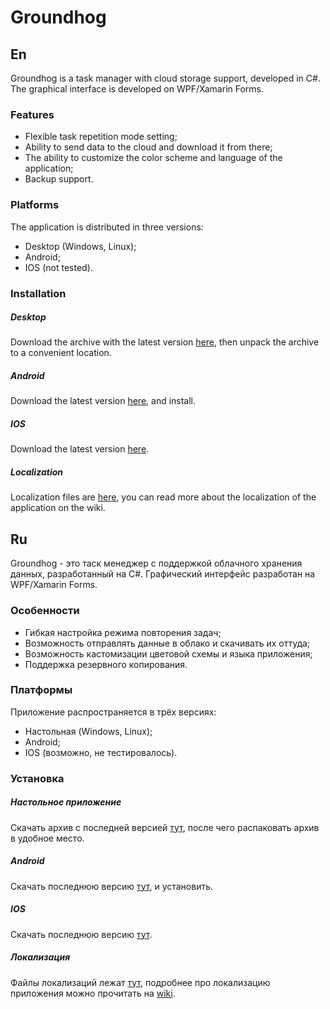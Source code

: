 # Groundhog
## En

Groundhog is a task manager with cloud storage support, developed in C#. The graphical interface is developed on WPF/Xamarin Forms.

### Features

- Flexible task repetition mode setting;
- Ability to send data to the cloud and download it from there;
- The ability to customize the color scheme and language of the application;
- Backup support.

### Platforms

The application is distributed in three versions:
- Desktop (Windows, Linux);
- Android;
- IOS (not tested).

### Installation

##### Desktop

Download the archive with the latest version [here](https://disk.yandex.ru/d/w5_5KtJdNw-3eA), then unpack the archive to a convenient location.

##### Android

Download the latest version [here](https://disk.yandex.ru/d/m0OB8QGpbX0YYQ), and install.

##### IOS

Download the latest version [here](https://disk.yandex.ru/d/cDzWCXTWMZ3Obg).

##### Localization

Localization files are [here](https://disk.yandex.ru/d/k4XSRgv87jzt-Q), you can read more about the localization of the application on the wiki.

## Ru

Groundhog - это таск менеджер с поддержкой облачного хранения данных, разработанный на C#. Графический интерфейс разработан на WPF/Xamarin Forms.

### Особенности

- Гибкая настройка режима повторения задач;
- Возможность отправлять данные в облако и скачивать их оттуда;
- Возможность кастомизации цветовой схемы и языка приложения;
- Поддержка резервного копирования.

### Платформы

Приложение распространяется в трёх версиях:
- Настольная (Windows, Linux);
- Android;
- IOS (возможно, не тестировалось).

### Установка

##### Настольное приложение

Скачать архив с последней версией [тут](https://disk.yandex.ru/d/w5_5KtJdNw-3eA), после чего распаковать архив в удобное место.

##### Android

Скачать последнюю версию [тут](https://disk.yandex.ru/d/m0OB8QGpbX0YYQ), и установить.

##### IOS

Скачать последнюю версию [тут](https://disk.yandex.ru/d/cDzWCXTWMZ3Obg).

##### Локализация

Файлы локализаций лежат [тут](https://disk.yandex.ru/d/k4XSRgv87jzt-Q), подробнее про локализацию приложения можно прочитать на [wiki](https://github.com/NeaEnot/Groundhog/wiki/RU.4.-%D0%9D%D0%B0%D1%81%D1%82%D1%80%D0%BE%D0%B9%D0%BA%D0%B8#%D0%B2%D1%8B%D0%B1%D0%BE%D1%80-%D1%8F%D0%B7%D1%8B%D0%BA%D0%B0).
